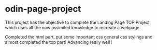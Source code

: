 # odin-page-project

This project has the objective to complete the Landing Page TOP Project which uses all the now assimiled knowledge to recreate a webpage.

Completed the html part, put some important css general css stylings and almost completed the top part! Advancing really well !
